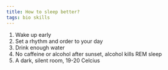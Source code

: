 ```yaml
---
title: How to sleep better?
tags: bio skills
---
```


1. Wake up early 
2. Set a rhythm and order to your day 
3. Drink enough water  
4. No caffeine or alcohol after sunset, alcohol kills REM sleep
5. A dark, silent room, 19-20 Celcius  
